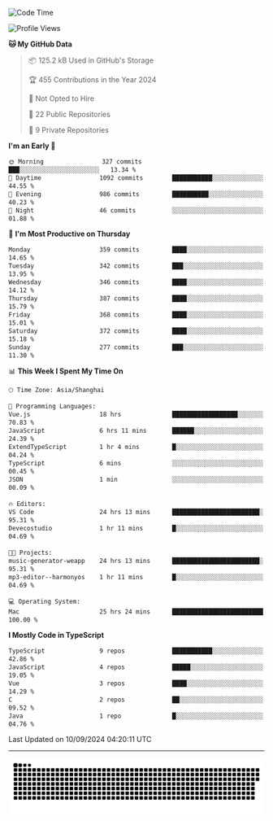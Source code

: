 <!--
<picture>
  <source
    srcset="https://github-readme-stats.vercel.app/api?username=kevinxft&show_icons=true&theme=dark"
    media="(prefers-color-scheme: dark)"
  />
  <source
    srcset="https://github-readme-stats.vercel.app/api?username=kevinxft&show_icons=true"
    media="(prefers-color-scheme: light), (prefers-color-scheme: no-preference)"
  />
  <img src="https://github-readme-stats.vercel.app/api?username=kevinxft&show_icons=true" />
</picture>
-->

<!--START_SECTION:waka-->
![Code Time](http://img.shields.io/badge/Code%20Time-2%2C531%20hrs%2054%20mins-blue)

![Profile Views](http://img.shields.io/badge/Profile%20Views-0-blue)

**🐱 My GitHub Data** 

> 📦 125.2 kB Used in GitHub's Storage 
 > 
> 🏆 455 Contributions in the Year 2024
 > 
> 🚫 Not Opted to Hire
 > 
> 📜 22 Public Repositories 
 > 
> 🔑 9 Private Repositories 
 > 
**I'm an Early 🐤** 

```text
🌞 Morning                327 commits         ███░░░░░░░░░░░░░░░░░░░░░░   13.34 % 
🌆 Daytime                1092 commits        ███████████░░░░░░░░░░░░░░   44.55 % 
🌃 Evening                986 commits         ██████████░░░░░░░░░░░░░░░   40.23 % 
🌙 Night                  46 commits          ░░░░░░░░░░░░░░░░░░░░░░░░░   01.88 % 
```
📅 **I'm Most Productive on Thursday** 

```text
Monday                   359 commits         ████░░░░░░░░░░░░░░░░░░░░░   14.65 % 
Tuesday                  342 commits         ███░░░░░░░░░░░░░░░░░░░░░░   13.95 % 
Wednesday                346 commits         ████░░░░░░░░░░░░░░░░░░░░░   14.12 % 
Thursday                 387 commits         ████░░░░░░░░░░░░░░░░░░░░░   15.79 % 
Friday                   368 commits         ████░░░░░░░░░░░░░░░░░░░░░   15.01 % 
Saturday                 372 commits         ████░░░░░░░░░░░░░░░░░░░░░   15.18 % 
Sunday                   277 commits         ███░░░░░░░░░░░░░░░░░░░░░░   11.30 % 
```


📊 **This Week I Spent My Time On** 

```text
🕑︎ Time Zone: Asia/Shanghai

💬 Programming Languages: 
Vue.js                   18 hrs              ██████████████████░░░░░░░   70.83 % 
JavaScript               6 hrs 11 mins       ██████░░░░░░░░░░░░░░░░░░░   24.39 % 
ExtendTypeScript         1 hr 4 mins         █░░░░░░░░░░░░░░░░░░░░░░░░   04.24 % 
TypeScript               6 mins              ░░░░░░░░░░░░░░░░░░░░░░░░░   00.45 % 
JSON                     1 min               ░░░░░░░░░░░░░░░░░░░░░░░░░   00.09 % 

🔥 Editors: 
VS Code                  24 hrs 13 mins      ████████████████████████░   95.31 % 
Devecostudio             1 hr 11 mins        █░░░░░░░░░░░░░░░░░░░░░░░░   04.69 % 

🐱‍💻 Projects: 
music-generator-weapp    24 hrs 13 mins      ████████████████████████░   95.31 % 
mp3-editor--harmonyos    1 hr 11 mins        █░░░░░░░░░░░░░░░░░░░░░░░░   04.69 % 

💻 Operating System: 
Mac                      25 hrs 24 mins      █████████████████████████   100.00 % 
```

**I Mostly Code in TypeScript** 

```text
TypeScript               9 repos             ███████████░░░░░░░░░░░░░░   42.86 % 
JavaScript               4 repos             █████░░░░░░░░░░░░░░░░░░░░   19.05 % 
Vue                      3 repos             ████░░░░░░░░░░░░░░░░░░░░░   14.29 % 
C                        2 repos             ██░░░░░░░░░░░░░░░░░░░░░░░   09.52 % 
Java                     1 repo              █░░░░░░░░░░░░░░░░░░░░░░░░   04.76 % 
```




 Last Updated on 10/09/2024 04:20:11 UTC
<!--END_SECTION:waka-->

---

<picture>
  <source media="(prefers-color-scheme: dark)" srcset="https://raw.githubusercontent.com/kevinxft/kevinxft/output/github-contribution-grid-snake-dark.svg">
  <source media="(prefers-color-scheme: light)" srcset="https://raw.githubusercontent.com/kevinxft/kevinxft/output/github-contribution-grid-snake.svg">
  <img alt="github contribution grid snake animation" src="https://raw.githubusercontent.com/kevinxft/kevinxft/output/github-contribution-grid-snake.svg">
</picture>
